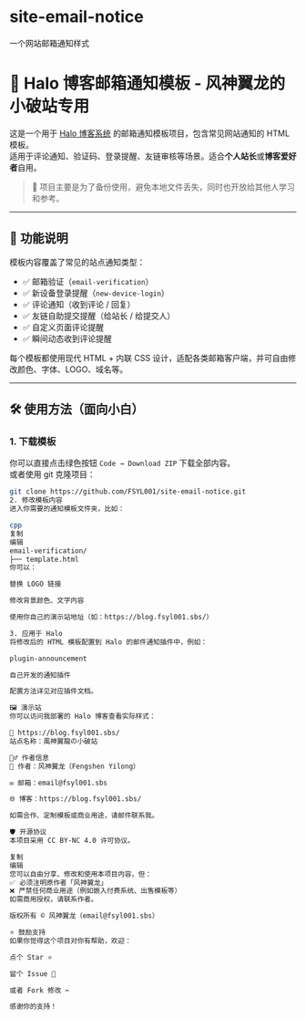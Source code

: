 # site-email-notice
一个网站邮箱通知样式
# 📧 Halo 博客邮箱通知模板 - 风神翼龙的小破站专用

这是一个用于 [Halo 博客系统](https://halo.run/) 的邮箱通知模板项目，包含常见网站通知的 HTML 模板。  
适用于评论通知、验证码、登录提醒、友链审核等场景。适合**个人站长**或**博客爱好者**自用。

> 🎯 项目主要是为了备份使用，避免本地文件丢失，同时也开放给其他人学习和参考。

---

## 🧩 功能说明

模板内容覆盖了常见的站点通知类型：

- ✅ 邮箱验证（`email-verification`）
- ✅ 新设备登录提醒（`new-device-login`）
- ✅ 评论通知（收到评论 / 回复）
- ✅ 友链自助提交提醒（给站长 / 给提交人）
- ✅ 自定义页面评论提醒
- ✅ 瞬间动态收到评论提醒

每个模板都使用现代 HTML + 内联 CSS 设计，适配各类邮箱客户端，并可自由修改颜色、字体、LOGO、域名等。

---

## 🛠 使用方法（面向小白）

### 1. 下载模板

你可以直接点击绿色按钮 `Code → Download ZIP` 下载全部内容。  
或者使用 git 克隆项目：

```bash
git clone https://github.com/FSYL001/site-email-notice.git
2. 修改模板内容
进入你需要的通知模板文件夹，比如：

cpp
复制
编辑
email-verification/
├── template.html
你可以：

替换 LOGO 链接

修改背景颜色、文字内容

使用你自己的演示站地址（如：https://blog.fsyl001.sbs/）

3. 应用于 Halo
将修改后的 HTML 模板配置到 Halo 的邮件通知插件中，例如：

plugin-announcement

自己开发的通知插件

配置方法详见对应插件文档。

🖼 演示站
你可以访问我部署的 Halo 博客查看实际样式：

🔗 https://blog.fsyl001.sbs/
站点名称：風神翼龍の小破站

🙋‍♂️ 作者信息
👤 作者：风神翼龙（Fengshen Yilong）

✉️ 邮箱：email@fsyl001.sbs

🌐 博客：https://blog.fsyl001.sbs/

如需合作、定制模板或商业用途，请邮件联系我。

🛡️ 开源协议
本项目采用 CC BY-NC 4.0 许可协议。

复制
编辑
您可以自由分享、修改和使用本项目内容，但：
✅ 必须注明原作者「风神翼龙」
❌ 严禁任何商业用途（例如嵌入付费系统、出售模板等）
如需商用授权，请联系作者。

版权所有 © 风神翼龙（email@fsyl001.sbs）

⭐ 鼓励支持
如果你觉得这个项目对你有帮助，欢迎：

点个 Star ⭐

留个 Issue 💬

或者 Fork 修改 ✂️

感谢你的支持！
